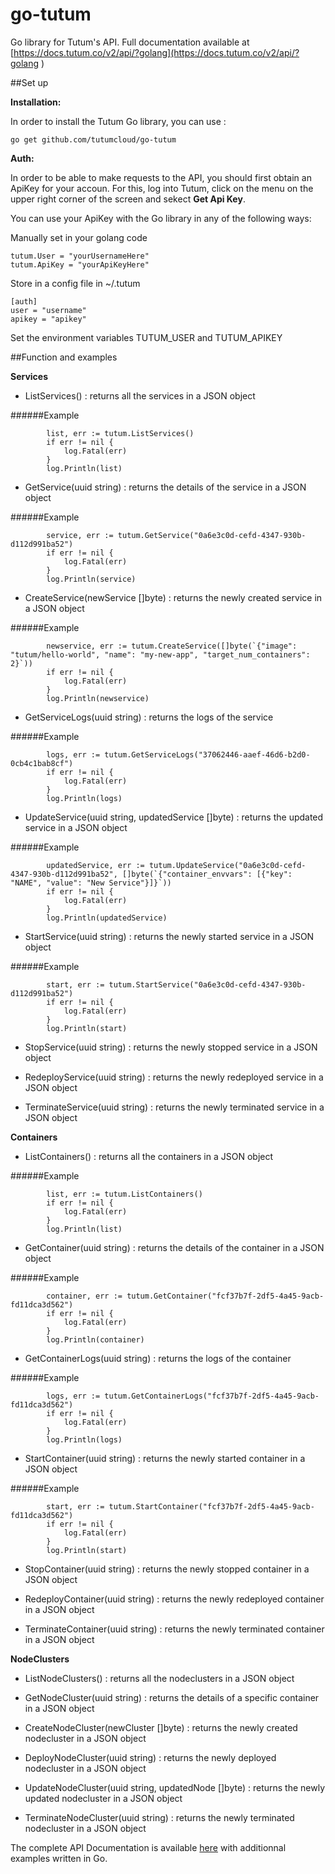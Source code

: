 go-tutum
========

Go library for Tutum's API. Full documentation available at [https://docs.tutum.co/v2/api/?golang](https://docs.tutum.co/v2/api/?golang
)

##Set up

**Installation:**

In order to install the Tutum Go library, you can use :

	go get github.com/tutumcloud/go-tutum
	

**Auth:**
	
In order to be able to make requests to the API, you should first obtain an ApiKey for your accoun. For this, log into Tutum, click on the menu on the upper right corner of the screen and sekect **Get Api Key**. 

You can use your ApiKey with the Go library in any of the following ways: 

Manually set in your golang code

	tutum.User = "yourUsernameHere"
	tutum.ApiKey = "yourApiKeyHere"

Store in a config file in ~/.tutum

	[auth]
	user = "username"
	apikey = "apikey"
	
Set the environment variables TUTUM_USER and TUTUM_APIKEY


##Function and examples

**Services**

- ListServices() : returns all the services in a JSON object

######Example 
```
	    list, err := tutum.ListServices()
	    if err != nil {
	        log.Fatal(err)
	    }
	    log.Println(list)
```

- GetService(uuid string) : returns the details of the service in a JSON object

######Example 

```
	    service, err := tutum.GetService("0a6e3c0d-cefd-4347-930b-d112d991ba52")
	    if err != nil {
	        log.Fatal(err)
	    }
	    log.Println(service)
```


- CreateService(newService []byte) : returns the newly created service in a JSON object

######Example 
```
	    newservice, err := tutum.CreateService([]byte(`{"image": "tutum/hello-world", "name": "my-new-app", "target_num_containers": 2}`))
	    if err != nil {
	        log.Fatal(err)
	    }
	    log.Println(newservice)
```

- GetServiceLogs(uuid string) : returns the logs of the service

######Example 
```
	    logs, err := tutum.GetServiceLogs("37062446-aaef-46d6-b2d0-0cb4c1bab8cf")
	    if err != nil {
	        log.Fatal(err)
	    }
	    log.Println(logs)
```

- UpdateService(uuid string, updatedService []byte) : returns the updated service in a JSON object

######Example
```
	    updatedService, err := tutum.UpdateService("0a6e3c0d-cefd-4347-930b-d112d991ba52", []byte(`{"container_envvars": [{"key": "NAME", "value": "New Service"}]}`))
	    if err != nil {
	        log.Fatal(err)
	    }
	    log.Println(updatedService)
``` 


- StartService(uuid string) : returns the newly started service in a JSON object

######Example 
```
	    start, err := tutum.StartService("0a6e3c0d-cefd-4347-930b-d112d991ba52")
	    if err != nil {
	        log.Fatal(err)
	    }
	    log.Println(start)
```

- StopService(uuid string) : returns the newly stopped service in a JSON object 

- RedeployService(uuid string) : returns the newly redeployed service in a JSON object

- TerminateService(uuid string) : returns the newly terminated service in a JSON object



**Containers**

- ListContainers() : returns all the containers in a JSON object

######Example 

```
	    list, err := tutum.ListContainers()
	    if err != nil {
	        log.Fatal(err)
	    }
	    log.Println(list)
```

- GetContainer(uuid string) : returns the details of the container in a JSON object

######Example 

```
	    container, err := tutum.GetContainer("fcf37b7f-2df5-4a45-9acb-fd11dca3d562")
	    if err != nil {
	        log.Fatal(err)
	    }
	    log.Println(container)
```

- GetContainerLogs(uuid string) : returns the logs of the container

######Example

```
	    logs, err := tutum.GetContainerLogs("fcf37b7f-2df5-4a45-9acb-fd11dca3d562")
	    if err != nil {
	        log.Fatal(err)
	    }
	    log.Println(logs)
```


- StartContainer(uuid string) : returns the newly started container in a JSON object


######Example 

```
	    start, err := tutum.StartContainer("fcf37b7f-2df5-4a45-9acb-fd11dca3d562")
	    if err != nil {
	        log.Fatal(err)
	    }
	    log.Println(start)
```


- StopContainer(uuid string) : returns the newly stopped container in a JSON object


- RedeployContainer(uuid string) : returns the newly redeployed container in a JSON object

- TerminateContainer(uuid string) : returns the newly terminated container in a JSON object

**NodeClusters**

- ListNodeClusters() : returns all the nodeclusters in a JSON object

- GetNodeCluster(uuid string) : returns the details of a specific container in a JSON object

- CreateNodeCluster(newCluster []byte) : returns the newly created nodecluster in a JSON object

- DeployNodeCluster(uuid string) : returns the newly deployed nodecluster in a JSON object

- UpdateNodeCluster(uuid string, updatedNode []byte) : returns the newly updated nodecluster in a JSON object

- TerminateNodeCluster(uuid string) : returns the newly terminated nodecluster in a JSON object


The complete API Documentation is available [here](https://docs.tutum.co/v2/api/) with additionnal examples written in Go.
